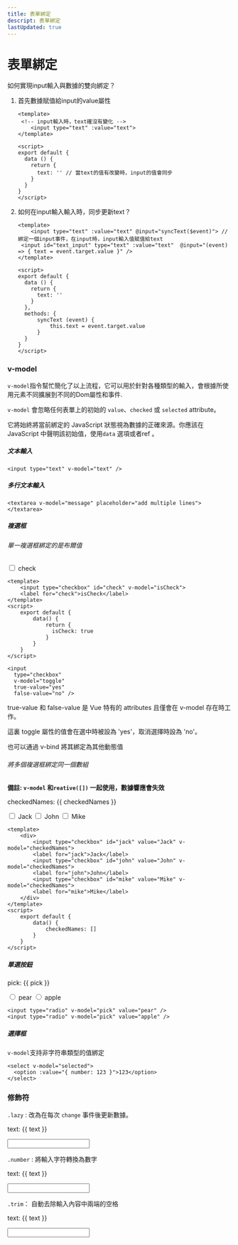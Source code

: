 ```yaml
---
title: 表單綁定
descript: 表單綁定
lastUpdated: true
---
```

<script setup>
  import { ref } from "vue";
  const checkedNames = ref(['Jack'])
   const isCheck = ref(true)
   const pick = ref('')
   const text = ref('')
</script>

# 表單綁定

如何實現input輸入與數據的雙向綁定？

1. 首先數據賦值給input的value屬性

   ``` vue
   <template>
   	<!-- input輸入時，text確沒有變化 -->
       <input type="text" :value="text">
   </template>
   
   <script>
   export default {
     data () {
       return {
         text: '' // 當text的值有改變時，input的值會同步
       }
     }
   }
   </script>
   ```

2. 如何在input輸入輸入時，同步更新text？

   ``` vue
   <template>
       <input type="text" :value="text" @input="syncText($event)"> // 綁定一個input事件，在input時，input輸入值賦值給text
   	<input id="text_input" type="text" :value="text"  @input="(event) => { text = event.target.value }" />
   </template>
   
   <script>
   export default {
     data () {
       return {
         text: ''
       }
     },
     methods: {
         syncText (event) {
             this.text = event.target.value
         }
     }
   }
   </script>
   ```

### v-model

`v-model`指令幫忙簡化了以上流程，它可以用於針對各種類型的輸入，會根據所使用元素不同擴展到不同的Dom屬性和事件.

`v-model` 會忽略任何表單上的初始的 `value`、`checked` 或 `selected` attribute。

它將始終將當前綁定的 JavaScript 狀態視為數據的正確來源。你應該在 JavaScript 中聲明該初始值，使用`data` 選項或者ref 。

##### 文本輸入

```vue
<input type="text" v-model="text" />
```

##### 多行文本輸入

``` vue
<textarea v-model="message" placeholder="add multiple lines"></textarea>
```

##### 複選框

###### 單一複選框綁定的是布爾值
<div>
  <input type="checkbox" id="check" v-model="isCheck">
	<label for="check">check</label>
</div>

``` vue
<template>
	<input type="checkbox" id="check" v-model="isCheck">
	<label for="check">isCheck</label>
</template>
<script>
    export default {
        data() {
            return {
              isCheck: true
            }
        }
    }
</script>
```

```vue
<input
  type="checkbox"
  v-model="toggle"
  true-value="yes"
  false-value="no" />
```

true-value 和 false-value 是 Vue 特有的 attributes 且僅會在 v-model 存在時工作。

這裏 toggle 屬性的值會在選中時被設為 'yes'，取消選擇時設為 'no'。

也可以通過 v-bind 將其綁定為其他動態值

###### 將多個複選框綁定同一個數組

**備註: `v-model` 和`reative([])` 一起使用，數據響應會失效**

<p>checkedNames: {{ checkedNames }}</p>
<div>
    <input type="checkbox" id="jack" value="Jack" v-model="checkedNames">
    <label for="jack">Jack</label>
    <input type="checkbox" id="john" value="John" v-model="checkedNames">
    <label for="john">John</label>
    <input type="checkbox" id="mike" value="Mike" v-model="checkedNames">
    <label for="mike">Mike</label>
</div>

``` vue
<template>
    <div>
        <input type="checkbox" id="jack" value="Jack" v-model="checkedNames">
        <label for="jack">Jack</label>
        <input type="checkbox" id="john" value="John" v-model="checkedNames">
        <label for="john">John</label>
        <input type="checkbox" id="mike" value="Mike" v-model="checkedNames">
        <label for="mike">Mike</label>
    </div>
</template>
<script>
    export default {
        data() {
            checkedNames: []
        }
    }
</script>
```

##### 單選按鈕

<div>
  <p>pick: {{ pick }}</p>
  <input type="radio" v-model="pick" value="pear" />
  <label for="pear">pear</label>
  <input type="radio" v-model="pick" value="apple" />
  <label for="apple">apple</label>
</div>

```vue
<input type="radio" v-model="pick" value="pear" />
<input type="radio" v-model="pick" value="apple" />
```

##### 選擇框

`v-model`支持非字符串類型的值綁定

``` vue
<select v-model="selected">
  <option :value="{ number: 123 }">123</option>
</select>
```

### 修飾符

`.lazy` : 改為在每次 `change` 事件後更新數據。

<p>text: {{ text }}</p>
<input v-model.lazy="text" type="text" />

`.number` : 將輸入字符轉換為數字

<p>text: {{ text }}</p>
<input v-model.number="text" type="text" />

`.trim`： 自動去除輸入內容中兩端的空格

<p>text: {{ text }}</p>
<input v-model.trim="text" type="text" />